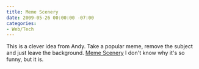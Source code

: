 ```yaml
---
title: Meme Scenery
date: 2009-05-26 00:00:00 -07:00
categories:
- Web/Tech
---
```


<p>This is a clever idea from Andy. Take a popular meme, remove the subject and just leave the background. <a href="http://waxy.org/2009/05/memescenery/">Meme Scenery</a> I don't know why it's so funny, but it is.</p>
